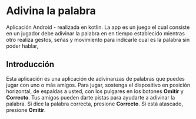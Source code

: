Adivina la palabra
==================================
Aplicación Android - realizada en kotlin. La app es un juego el cual consiste en un jugador debe adivinar la palabra en en tiempo establecido mientras otro realiza gestos, señas y movimiento para indicarle cual es la palabra sin poder hablar,


Introducción
------------

Esta aplicación es una aplicación de adivinanzas de palabras que puedes jugar con uno o más amigos. 
Para jugar, sostenga el dispositivo en posición horizontal, de espaldas a usted, 
con los pulgares en los botones **Omitir** y **Correcto**. 
Tus amigos pueden darte pistas para ayudarte a adivinar la palabra. 
Si dice la palabra correcta, presione **Correcto**. Si está atascado, presione **Omitir**.
